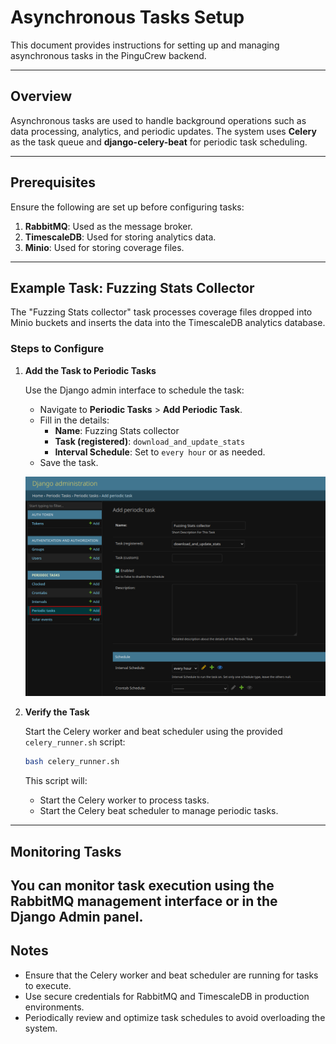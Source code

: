 # Asynchronous Tasks Setup

This document provides instructions for setting up and managing asynchronous tasks in the PinguCrew backend.

---

## Overview

Asynchronous tasks are used to handle background operations such as data processing, analytics, and periodic updates. The system uses **Celery** as the task queue and **django-celery-beat** for periodic task scheduling.

---

## Prerequisites

Ensure the following are set up before configuring tasks:
1. **RabbitMQ**: Used as the message broker.
2. **TimescaleDB**: Used for storing analytics data.
3. **Minio**: Used for storing coverage files.

---

## Example Task: Fuzzing Stats Collector

The "Fuzzing Stats collector" task processes coverage files dropped into Minio buckets and inserts the data into the TimescaleDB analytics database.

### Steps to Configure

1. **Add the Task to Periodic Tasks**

   Use the Django admin interface to schedule the task:

   - Navigate to **Periodic Tasks** > **Add Periodic Task**.
   - Fill in the details:
     - **Name**: Fuzzing Stats collector
     - **Task (registered)**: `download_and_update_stats`
     - **Interval Schedule**: Set to `every hour` or as needed.
   - Save the task.

   ![Periodic Task Setup](pics/async_tasks.png)

2. **Verify the Task**

   Start the Celery worker and beat scheduler using the provided `celery_runner.sh` script:

   ```bash
   bash celery_runner.sh
   ```

   This script will:
   - Start the Celery worker to process tasks.
   - Start the Celery beat scheduler to manage periodic tasks.

---

## Monitoring Tasks

You can monitor task execution using the RabbitMQ management interface or in the Django Admin panel. 
---

## Notes

- Ensure that the Celery worker and beat scheduler are running for tasks to execute.
- Use secure credentials for RabbitMQ and TimescaleDB in production environments.
- Periodically review and optimize task schedules to avoid overloading the system.